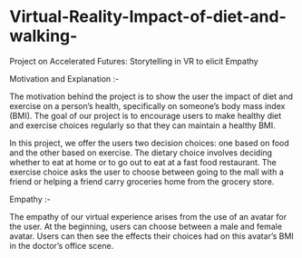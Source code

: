 # Virtual-Reality-Impact-of-diet-and-walking-


Project on Accelerated Futures: Storytelling in VR to elicit Empathy

Motivation and Explanation :-

The motivation behind the project is to show the user the impact of diet and exercise on a person’s health, specifically on someone’s body mass index (BMI). The goal of our project is to encourage users to make healthy diet and exercise choices regularly so that they can maintain a healthy BMI.

In this project, we offer the users two decision choices: one based on food and the other based on exercise. The dietary choice involves deciding whether to eat at home or to go out to eat at a fast food restaurant. The exercise choice asks the user to choose between going to the mall with a friend or helping a friend carry groceries home from the grocery store.



Empathy :-

The empathy of our virtual experience arises from the use of an avatar for the user. At the beginning, users can choose between a male and female avatar. Users can then see the effects their choices had on this avatar’s BMI in the doctor’s office scene.

